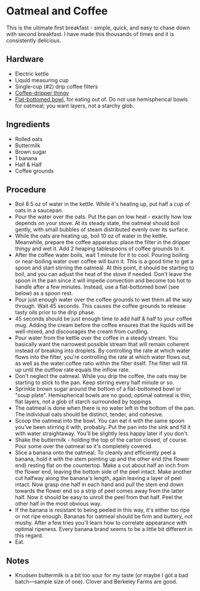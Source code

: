 # Oatmeal and Coffee

This is the ultimate first breakfast - simple, quick, and easy to chase down with second breakfast. I have made this thousands of times and it is consistently delicious.

## Hardware

- Electric kettle
- Liquid measuring cup
- Single-cup (#2) drip coffee filters
- [Coffee-dripper thingy](https://www.google.com/search?q=coffee+dripper&espv=2&biw=1233&bih=713&source=lnms&tbm=isch&sa=X&ved=0ahUKEwjV-uGe6MPKAhVIzmMKHY1ICUUQ_AUIBygC#tbm=isch&q=ceramic+coffee+dripper)
- [Flat-bottomed bowl](https://www.google.com/search?tbm=isch&q=soup+plate), for eating out of. Do not use hemispherical bowls for oatmeal; you want layers, not a starchy glob.

## Ingredients

- Rolled oats
- Buttermilk
- Brown sugar
- 1 banana
- Half & Half
- Coffee grounds

## Procedure

- Boil 8.5 oz of water in the kettle. While it's heating up, put half a cup of oats in a saucepan.
- Pour the water over the oats. Put the pan on low heat - exactly how low depends on your stove. At its steady state, the oatmeal should boil gently, with small bubbles of steam distributed evenly over its surface.
- While the oats are heating up, boil 10 oz of water in the kettle. Meanwhile, prepare the coffee apparatus: place the filter in the dripper thingy and wet it. Add 2 heaping tablespoons of coffee grounds to it.
- After the coffee water boils, wait 1 minute for it to cool. Pouring boiling or near-boiling water over coffee will burn it. This is a good time to get a spoon and start stirring the oatmeal. At this point, it should be starting to boil, and you can adjust the heat of the stove if needed. Don't leave the spoon in the pan since it will impede convection and become too hot to handle after a few minutes. Instead, use a flat-bottomed bowl (see below) as a spoon rest.
- Pour just enough water over the coffee grounds to wet them all the way through. Wait 45 seconds. This causes the coffee grounds to release tasty oils prior to the drip phase.
- 45 seconds should be just enough time to add half & half to your coffee mug. Adding the cream before the coffee ensures that the liquids will be well-mixed, and discourages the cream from curdling.
- Pour water from the kettle over the coffee in a steady stream. You basically want the narrowest possible stream that will remain coherent instead of breaking into droplets. By controlling the rate at which water flows into the filter, you're controlling the rate at which water flows out, as well as the water:coffee ratio within the filter itself. The filter will fill up until the outflow rate equals the inflow rate.
- Don't neglect the oatmeal. While you drip the coffee, the oats may be starting to stick to the pan. Keep stirring every half minute or so.
- Sprinkle brown sugar around the bottom of a flat-bottomed bowl or "soup plate". Hemispherical bowls are no good; optimal oatmeal is thin, flat layers, not a glob of starch surrounded by toppings.
- The oatmeal is done when there is no water left in the bottom of the pan. The individual oats should be distinct, tender, and cohesive.
- Scoop the oatmeal into the bowl. You can eat it with the same spoon you've been stirring it with, probably. Put the pan into the sink and fill it with water straightaway. You'll be slightly less happy later if you don't.
- Shake the buttermilk - holding the top of the carton closed, of course. Pour some over the oatmeal so it's completely covered.
- Slice a banana onto the oatmeal. To cleanly and efficiently peel a banana, hold it with the stem pointing up and the other end (the flower end) resting flat on the countertop. Make a cut about half an inch from the flower end, leaving the bottom side of the peel intact. Make another cut halfway along the banana's length, again leaving a layer of peel intact. Now grasp one half in each hand and pull the stem end down towards the flower end so a strip of peel comes away from the latter half. Now it should be easy to unroll the peel from that half. Peel the other half in the most obvious way.
- If the banana is resistant to being peeled in this way, it's either too ripe or not ripe enough. Bananas for oatmeal should be firm and buttery, not mushy. After a few tries you'll learn how to correlate appearance with optimal ripeness. Every banana brand seems to be a little bit different in this regard.
- Eat.

## Notes

- Knudsen buttermilk is a bit too sour for my taste (or maybe I got a bad batch—sample size of one). Clover and Berkeley Farms are good.
